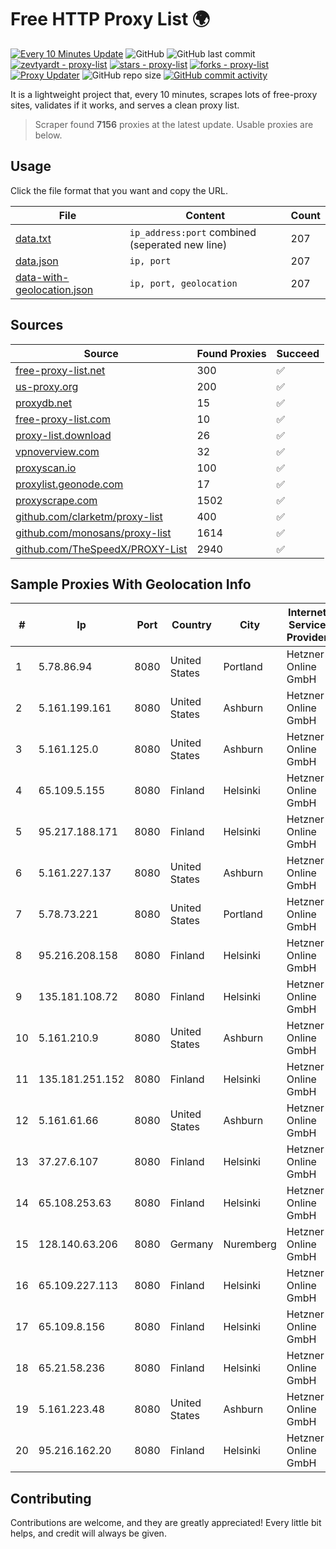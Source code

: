 
# Free HTTP Proxy List 🌍

[![Every 10 Minutes Update](https://github.com/mertguvencli/http-proxy-list/actions/workflows/main.yml/badge.svg?branch=main)](https://github.com/mertguvencli/http-proxy-list/actions/workflows/main.yml)
![GitHub](https://img.shields.io/github/license/mertguvencli/http-proxy-list)
![GitHub last commit](https://img.shields.io/github/last-commit/mertguvencli/http-proxy-list)
[![zevtyardt - proxy-list](https://img.shields.io/static/v1?label=zevtyardt&message=proxy-list&color=blue&logo=github)](https://github.com/zevtyardt/proxy-list "Go to GitHub repo")
[![stars - proxy-list](https://img.shields.io/github/stars/zevtyardt/proxy-list?style=social)](https://github.com/zevtyardt/proxy-list)
[![forks - proxy-list](https://img.shields.io/github/forks/zevtyardt/proxy-list?style=social)](https://github.com/zevtyardt/proxy-list)
[![Proxy Updater](https://github.com/zevtyardt/proxy-list/workflows/Proxy%20Updater/badge.svg)](https://github.com/zevtyardt/proxy-list/actions?query=workflow:"Proxy+Updater")
![GitHub repo size](https://img.shields.io/github/repo-size/zevtyardt/proxy-list)
[![GitHub commit activity](https://img.shields.io/github/commit-activity/m/zevtyardt/proxy-list?logo=commits)](https://github.com/zevtyardt/proxy-list/commits/main)

It is a lightweight project that, every 10 minutes, scrapes lots of free-proxy sites, validates if it works, and serves a clean proxy list.

> Scraper found **7156** proxies at the latest update. Usable proxies are below.

## Usage

Click the file format that you want and copy the URL.

|File|Content|Count|
|----|-------|-----|
|[data.txt](https://raw.githubusercontent.com/mertguvencli/http-proxy-list/main/proxy-list/data.txt)|`ip_address:port` combined (seperated new line)|207|
|[data.json](https://raw.githubusercontent.com/mertguvencli/http-proxy-list/main/proxy-list/data.json)|`ip, port`|207|
|[data-with-geolocation.json](https://raw.githubusercontent.com/mertguvencli/http-proxy-list/main/proxy-list/data-with-geolocation.json)|`ip, port, geolocation`|207|

## Sources

|Source|Found Proxies|Succeed|
|------|-------------|-------|
|[free-proxy-list.net](https://free-proxy-list.net)|300|✅|
|[us-proxy.org](https://www.us-proxy.org)|200|✅|
|[proxydb.net](http://proxydb.net)|15|✅|
|[free-proxy-list.com](https://free-proxy-list.com/?page=&port=&type%5B%5D=http&type%5B%5D=https&up_time=0&search=Search)|10|✅|
|[proxy-list.download](https://www.proxy-list.download/HTTP)|26|✅|
|[vpnoverview.com](https://vpnoverview.com/privacy/anonymous-browsing/free-proxy-servers)|32|✅|
|[proxyscan.io](https://www.proxyscan.io)|100|✅|
|[proxylist.geonode.com](https://proxylist.geonode.com/api/proxy-list?limit=300&page=1&sort_by=lastChecked&sort_type=desc&protocols=http,https)|17|✅|
|[proxyscrape.com](https://api.proxyscrape.com/v2/?request=displayproxies&protocol=http&timeout=10000&country=all&ssl=all&anonymity=all)|1502|✅|
|[github.com/clarketm/proxy-list](https://raw.githubusercontent.com/clarketm/proxy-list/master/proxy-list-raw.txt)|400|✅|
|[github.com/monosans/proxy-list](https://raw.githubusercontent.com/monosans/proxy-list/main/proxies/http.txt)|1614|✅|
|[github.com/TheSpeedX/PROXY-List](https://raw.githubusercontent.com/TheSpeedX/PROXY-List/master/http.txt)|2940|✅|


## Sample Proxies With Geolocation Info

|#|Ip|Port|Country|City|Internet Service Provider|
|-|--|----|-------|----|-------------------------|
|1|5.78.86.94|8080|United States|Portland|Hetzner Online GmbH|
|2|5.161.199.161|8080|United States|Ashburn|Hetzner Online GmbH|
|3|5.161.125.0|8080|United States|Ashburn|Hetzner Online GmbH|
|4|65.109.5.155|8080|Finland|Helsinki|Hetzner Online GmbH|
|5|95.217.188.171|8080|Finland|Helsinki|Hetzner Online GmbH|
|6|5.161.227.137|8080|United States|Ashburn|Hetzner Online GmbH|
|7|5.78.73.221|8080|United States|Portland|Hetzner Online GmbH|
|8|95.216.208.158|8080|Finland|Helsinki|Hetzner Online GmbH|
|9|135.181.108.72|8080|Finland|Helsinki|Hetzner Online GmbH|
|10|5.161.210.9|8080|United States|Ashburn|Hetzner Online GmbH|
|11|135.181.251.152|8080|Finland|Helsinki|Hetzner Online GmbH|
|12|5.161.61.66|8080|United States|Ashburn|Hetzner Online GmbH|
|13|37.27.6.107|8080|Finland|Helsinki|Hetzner Online GmbH|
|14|65.108.253.63|8080|Finland|Helsinki|Hetzner Online GmbH|
|15|128.140.63.206|8080|Germany|Nuremberg|Hetzner Online GmbH|
|16|65.109.227.113|8080|Finland|Helsinki|Hetzner Online GmbH|
|17|65.109.8.156|8080|Finland|Helsinki|Hetzner Online GmbH|
|18|65.21.58.236|8080|Finland|Helsinki|Hetzner Online GmbH|
|19|5.161.223.48|8080|United States|Ashburn|Hetzner Online GmbH|
|20|95.216.162.20|8080|Finland|Helsinki|Hetzner Online GmbH|



## Contributing

Contributions are welcome, and they are greatly appreciated! Every
little bit helps, and credit will always be given.

